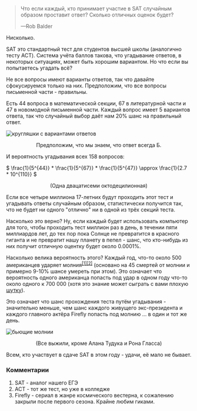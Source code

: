 >  Что если каждый, кто принимает участие в SAT случайным образом проставит ответ? Сколько отличных оценок будет?
> 
> —Rob Balder

Нисколько.

SAT это стандартный тест для студентов высшей школы (аналогично тесту ACT). Система учёта баллов такова, что угадывание ответов, в некоторых ситуациях, может быть хорошим вариантом. Но что если вы попытаетесь угадать всё?

Не все вопросы имеют варианты ответов, так что давайте сфокусируемся только на них. Предположим, что все вопросы письменной части - правильны.

Есть 44 вопроса в математической секции, 67 в литературной части и 47 в новомодной письменной части. Каждый вопрос имеет 5 вариантов ответа, так что случайный выбор даёт нам 20% шанс на правильный ответ.

![кругляшки с вариантами ответов](/uploads/sat-guessing/01.png)

<center>Предположим, что мы знаем, что ответ всегда Б.</center>

И вероятность угадывания всех 158 вопросов:

$ \frac{1}{5^{44}} * \frac{1}{5^{67}} * \frac{1}{5^{47}} \approx \frac{1}{2.7 * 10^{110}} $

<center>(Одна двацатисеми октодецилионная)</center>

Если все четыре миллиона 17-летних будут проходить этот тест и угадывать ответы случайным образом, статистически получится так, что не будет ни одного "отлично" ни в одной из трёх секций теста.

Насколько это верно? Ну, если каждый будет использовать компьютер для того, чтобы проходить тест миллион раз в день, в течении пяти миллиардов лет, до тех пор пока Солнце не превратится в красного гиганта и не превратит нашу планету в пепел - шанс, что кто-нибудь из них получит отличную оцентку будет около 0.0001%.

Насколько велика вероятность этого? Каждый год, что-то около 500 американцев ударяет молния<sup>[[1]](http://www.uic.edu/labs/lightninginjury/Disability.pdf)[[2]](http://www.nws.noaa.gov/om/hazstats/light08.pdf)</sup> (основано на 45 смертей от молнии и примерно 9-10% шансе умереть при этом). Это означает что вероятность одного американца попасть под удар в одном году что-то около одного к 700 000 (хотя это знание может сыграть с вами плохую [шутку](http://xkcd.com/795/)).

Это означает что шанс прохождения теста путём угадывания - значительно меньше, чем шанс каждого живущего экс-президента и каждого главного актёра Firefly попасть под молнию ... в один и тот же день.

![бьющие молнии](/uploads/sat-guessing/03.png)

<center>(Все выжили, кроме Алана Тудука и Рона Гласса)</center>

Всем, кто участвует в сдаче SAT в этом году - удачи, её мало не бывает.

### Комментарии

1. SAT - аналог нашего ЕГЭ
2. ACT - тот же тест, но уже в колледже
3. Firefly - сериал в жанре космического вестерна, к сожалению закрыли после первого сезона. Крайне любим гиками.